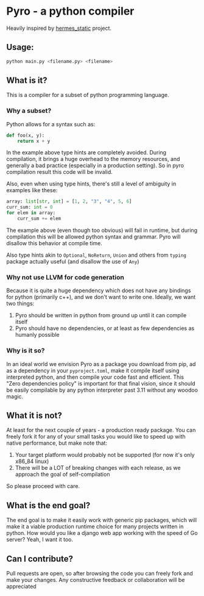 # Pyro - a python compiler

Heavily inspired by [hermes_static](https://github.com/facebook/hermes/tree/static_h) project.

## Usage:

```bash
python main.py <filename.py> <filename>
```

## What is it?

This is a compiler for a subset of python programming language.

### Why a subset?

Python allows for a syntax such as:

```python
def foo(x, y):
    return x + y
```

In the example above type hints are completely avoided. During compilation, it brings a huge overhead to the memory resources, and generally a bad practice (especially in a production setting). So in pyro compilation result this code will be invalid.

Also, even when using type hints, there's still a level of ambiguity in examples like these:

```python
array: list[str, int] = [1, 2, "3", "4", 5, 6]
curr_sum: int = 0
for elem in array:
    curr_sum += elem
```

The example above (even though too obvious) will fail in runtime, but during compilation this will be allowed python syntax and grammar. Pyro will disallow this behavior at compile time.

Also type hints akin to `Optional`, `NoReturn`, `Union` and others from `typing` package actually useful (and disallow the use of `Any`)

### Why not use LLVM for code generation

Because it is quite a huge dependency which does not have any bindings for python (primarily c++), and we don't want to write one. Ideally, we want two things:

1) Pyro should be written in python from ground up until it can compile itself
2) Pyro should have no dependencies, or at least as few dependencies as humanly possible

### Why is it so?

In an ideal world we envision Pyro as a package you download from pip, ad as a dependency in your `pyproject.toml`, make it compile itself using interpreted python, and then compile your code fast and efficient. This "Zero dependencies policy" is important for that final vision, since it should be easily compilable by any python interpreter past 3.11 without any woodoo magic.

## What it is not?

At least for the next couple of years - a production ready package. You can freely fork it for any of your small tasks you would like to speed up with native performance, but make note that:

1) Your target platform would probably not be supported (for now it's only x86_84 linux)
2) There will be a LOT of breaking changes with each release, as we approach the goal of self-compilation

So please proceed with care.

## What is the end goal?

The end goal is to make it easily work with generic pip packages, which will make it a viable production runtime choice for many projects written in python. How would you like a django web app working with the speed of Go server? Yeah, I want it too.

## Can I contribute?

Pull requests are open, so after browsing the code you can freely fork and make your changes. Any constructive feedback or collaboration will be appreciated
